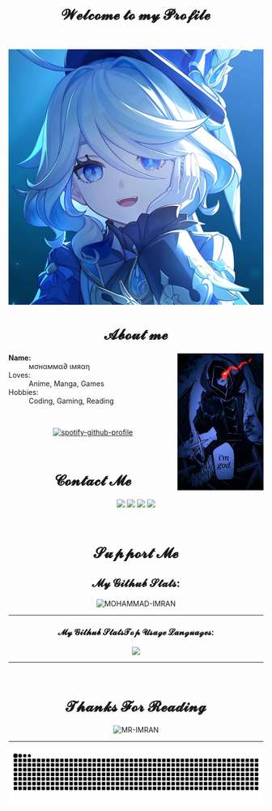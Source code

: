 <body>
  <center>
<h1 align="center">𝓦𝓮𝓵𝓬𝓸𝓶𝓮 𝓽𝓸 𝓶𝔂 𝓟𝓻𝓸𝓯𝓲𝓵𝓮</h1>
<br>
<div align="center">
  
![MR IMRAN](./IMRAN1.jpg)

<h1 align="center">  𝓐𝓫𝓸𝓾𝓽 𝓶𝓮 </h1>
</div>
<div align="center">
  <!-- <img src="https://i.imgur.com/jx17oHT.gif"> -->
</div>
<div>
  <div align="center">
    <img src="./2c4542649a439792ce53f5e2cdcb4aff.jpg" align="right" width="170" height="270">

<dl>
    <dt align="left"><strong>Name:</strong></dt>
    <dd align="left">мσнαммα∂ ιмяαη</dd>
    <dt align="left">Loves:</dt>
    <dd align="left">Anime, Manga, Games</dd>
    <dt align="left">Hobbies:</dt>
    <dd align="left">Coding,
      Gaming,
      Reading</dd>
</dl>
<br>

[![spotify-github-profile](https://spotify-github-profile.kittinanx.com/api/view?uid=31fe2ev5ldx3dlfb5t2qszogktce&cover_image=true&theme=novatorem&show_offline=false&background_color=121212&interchange=true&bar_color=53b14f&bar_color_cover=true)](https://accesscardzbd.com/Mohammad-Imran)

<br>
<div align="center">
    <h1> 𝓒𝓸𝓷𝓽𝓪𝓬𝓽 𝓜𝓮 </h1>
</div>
<p align='center'>
  <a href="https://accesscardzbd.com/Mohammad-Imran"><img src="https://img.shields.io/badge/WEBSITE-2e3440?style=for-the-badge"/></a>
  <a href="https://instagram.com/imran.ahmed099"><img src="https://img.shields.io/badge/INSTAGRAM-2e3440?style=for-the-badge"/></a>
  <a href="https://t.me/Imran_bhai60"><img src="https://img.shields.io/badge/TELEGRAM-2e3440?style=for-the-badge"/></a>
    <a href="https://wa.me/+8801689903267"><img src="https://img.shields.io/badge/WHATSAPP-2e3440?style=for-the-badge"/></a>
</p>
<br>

<div align="center">
    <h1> 𝓢𝓾𝓹𝓹𝓸𝓻𝓽 𝓜𝓮 </h1>
</div>


## 𝓜𝔂 𝓖𝓲𝓽𝓱𝓾𝓫 𝓢𝓽𝓪𝓽𝓼:


<p>
  <img align="center" src="https://github-readme-streak-stats.herokuapp.com/?user=MR-IMRAN-60&theme=algolia" alt="MOHAMMAD-IMRAN" />
</p>

---

### 𝓜𝔂 𝓖𝓲𝓽𝓱𝓾𝓫 𝓢𝓽𝓪𝓽𝓼𝓣𝓸𝓹 𝓤𝓼𝓪𝓰𝓮 𝓛𝓪𝓷𝓰𝓾𝓪𝓰𝓮𝓼:

<img align="center" src="https://github-readme-stats.vercel.app/api/top-langs/?username=MR-IMRAN-60&layout=compact&theme=algolia&hide_border=true&&langs_count=10" />

---



<br>
<div align="center">
    <h1> 𝓣𝓱𝓪𝓷𝓴𝓼 𝓕𝓸𝓻 𝓡𝓮𝓪𝓭𝓲𝓷𝓰 </h1>
</div>
<img src="https://count.getloli.com/get/@:MR-IMRAN?theme=gelbooru" alt="MR-IMRAN" />

_______________________

![Animation](https://raw.githubusercontent.com/IRON-M4N/IRON-M4N/output/github-contribution-grid-snake-dark.svg)
